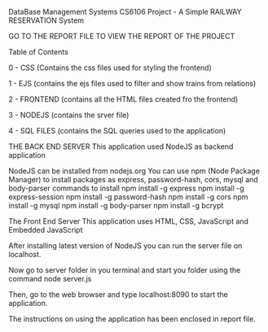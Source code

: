 DataBase Management Systems CS6106
Project - A Simple RAILWAY RESERVATION System

GO TO THE REPORT FILE TO VIEW THE REPORT OF THE PROJECT

Table of Contents

0 - CSS (Contains the css files used for styling the frontend)

1 - EJS (contains the ejs files used to filter and show trains from relations)

2 - FRONTEND (contains all the HTML files created fro the frontend)

3 - NODEJS (contains the srver file)

4 - SQL FILES (contains the SQL queries used to the application)


THE BACK END SERVER
This application used NodeJS as backend application

NodeJS can be installed from nodejs.org
You can use npm (Node Package Manager) to install packages as express, password-hash, cors, mysql and body-parser
commands to install
npm install -g express
npm install -g express-session
npm install -g password-hash
npm install -g cors
npm install -g mysql
npm install -g body-parser
npm install -g bcrypt

The Front End Server
This application uses HTML, CSS, JavaScript and Embedded JavaScript

After installing latest version of NodeJS you can run the server file on localhost.

Now go to server folder in you terminal and start you folder using the command
node server.js

Then, go to the web browser and type localhost:8090 to start the application.

The instructions on using the application has been enclosed in report file.
